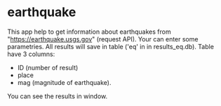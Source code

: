 # earthquake
This app help to get information about earthquakes from "https://earthquake.usgs.gov" (request API).
Your can enter some parametries.
All results will save in table ('eq' in in results_eq.db). Table have 3 columns:
  - ID (number of result)
  - place
  - mag (magnitude of earthquake).

You can see the results in window.
